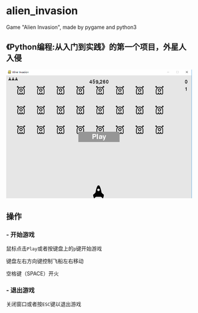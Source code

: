 # alien_invasion

Game "Alien Invasion", made by pygame and python3

## 《Python编程:从入门到实践》的第一个项目，外星人入侵

![game demo][1]

## 操作

### - 开始游戏

鼠标点击`Play`或者按键盘上的`p`键开始游戏

键盘左右方向键控制飞船左右移动

空格键（SPACE）开火

### - 退出游戏

关闭窗口或者按`ESC`键以退出游戏

[1]: images/aline_invasion.png
